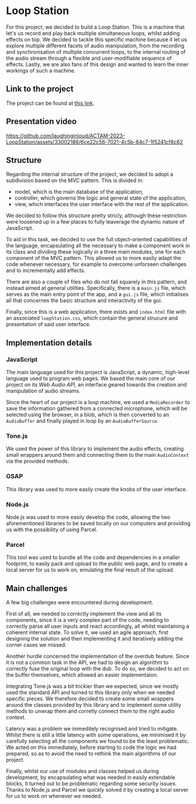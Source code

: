 # Loop Station

For this project, we decided to build a Loop Station. This is a machine that let's us record and play back multiple
simultaneous loops, whilst adding effects on top. We decided to tackle this specific machine because it let us explore
multiple different facets of audio manipulation, from the recording and synchronisation of multiple concurrent loops, to the
internal routing of the audio stream through a flexible and user-modifiable sequence of effects. Lastly, we are also fans of
this design and wanted to learn the inner workings of such a machine.

## Link to the project

The project can be found at [this link](https://laughinginloud.github.io/ACTAM-2023-LoopStation/).

## Presentation video

https://github.com/laughinginloud/ACTAM-2023-LoopStation/assets/33002186/6ce22c56-7021-4c5b-84c7-1f5241cf8c62

## Structure

Regarding the internal structure of the project, we decided to adopt a subdivision
based on the MVC pattern. This is divided in:
- model, which is the main database of the application,
- controller, which governs the logic and general state of the application,
- view, which interfaces the user interface with the rest of the application.

We decided to follow this structure pretty stricly, although these restriction were loosened up
in a few places to fully leaverage the dynamic nature of JavaScript.

To aid in this task, we decided to use the full object-oriented capabilities of the language, encapsulating
all the necessary to make a component work in its class and dividing these logically in a three main modules, one
for each component of the MVC pattern. This allowed us to more easily adapt the code whenever necessary, for
example to overcome unforseen challenges and to incrementally add effects.

There are also a couple of files who do not fall squarely in this pattern, and instead aimed at general utilities.
Specifically, there is a `main.js` file, which serves as the main entry point of the app, and a `gui.js` file, which
initialises all that concernes the basic structure and interactivity of the gui.

Finally, since this is a web application, there exists and `index.html` file with an associated `loopStation.css`,
which contain the general strucure and presentation of said user interface.

## Implementation details

### JavaScript

The main language used for this project is JavaScript, a dynamic, high-level language used to program web pages.
We based the main core of our project on its *Web Audio API*, an interface geared towards the creation and manipulation
of audio streams.

Since the heart of our project is a loop machine, we used a `MediaRecorder` to save the
information gathered from a connected microphone, which will be selected using the browser, in a blob, which is then
converted to an `AudioBuffer` and finally played in loop by an `AudioBufferSource`.

### Tone.js

We used the power of this library to implement the audio effects, creating small wrappers around them and connecting
them to the main `AudioContext` via the provided methods.

### GSAP

This library was used to more easily create the knobs of the user interface.

### Node.js

Node.js was used to more easily develop the code, allowing the two aforementioned libraries to be saved locally on
our computers and providing us with the possibility of using Parcel.

### Parcel

This tool was used to bundle all the code and dependencies in a smaller footprint, to easily pack and upload to the
public web page, and to create a local server for us to work on, emulating the final result of the upload.

## Main challenges

A few big challenges were encountered during development.

First of all, we needed to correctly implement the view and all its components, since it is a very complex part of
the code, needing to correctly parse all user inputs and react accordingly, all whilst maintaining a coherent internal
state. To solve it, we used an agile approach, first designing the solution and then implementing it and iteratively
adding the corner cases we missed.

Another hurdle concerned the implementation of the overdub feature. Since it is not a common task in the API, we had
to design an algorithm to correctly fuse the original loop with the dub. To do so, we decided to act on the buffer
themselves, which allowed an easier implementaion.

Integrating Tone.js was a bit trickier than we expected, since we mostly used the standard API and turned to this
library only when we needed specific pieces. We therefore decided to create some small wrappers around the classes
provided by this library and to implement some utility methods to unwrap them and corretly connect them to the
right audio context.

Latency was a problem we immeditely recognised and tried to mitigate. Whilst there is still a little latency with
some operations, we minimised it by carefully selecting all the components we found to be the least problematic.
We acted on this immediately, before starting to code the logic we had prepared, so as to avoid the need to
rethink the main algorithms of our project.

Finally, whilst our use of modules and classes helped us during development, by encapsulating what was needed
in easily extendable blocks, it turned out to be problematic regarding some security issues. Thanks to Node.js and
Parcel we quickly solved it by creating a local server for us to work on whenever we needed.
